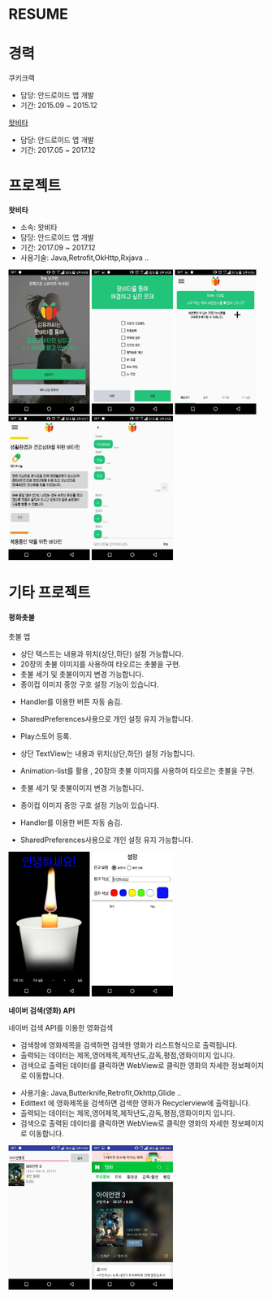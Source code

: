 # RESUME


# 경력

쿠키크랙

* 담당: 안드로이드 앱 개발
* 기간: 2015.09 ~ 2015.12

[왓비타](http://www.whatvita.kr)

* 담당: 안드로이드 앱 개발
* 기간: 2017.05 ~ 2017.12


# 프로젝트

**왓비타**

* 소속: 왓비타
* 담당: 안드로이드 앱 개발
* 기간: 2017.09 ~ 2017.12
* 사용기술: Java,Retrofit,OkHttp,Rxjava ..

<img src="images/whatvita_01.jpeg" width="160"/> <img src="images/whatvita_02.jpeg" width="160"/>
<img src="images/whatvita_03.jpeg" width="160"/> <img src="images/whatvita_04.jpeg" width="160"/>
<img src="images/whatvita_05.jpeg" width="160"/>


# 기타 프로젝트

#### 평화촛불 <!-- 글자 크기 키우기 -->

촛불 앱

<!-- 앱 설명 -->
* 상단 텍스트는 내용과 위치(상단,하단) 설정 가능합니다.
* 20장의 촛불 이미지를 사용하여 타오르는 촛불을 구현.
* 촛불 세기 및 촛불이미지 변경 가능합니다.
* 종이컵 이미지 중앙 구호 설정 기능이 있습니다.

<!-- 사용기술 -->
* Handler를 이용한 버튼 자동 숨김.
* SharedPreferences사용으로 개인 설정 유지 가능합니다.


* Play스토어 등록.
* 상단 TextView는 내용과 위치(상단,하단) 설정 가능합니다.
* Animation-list를 활용 , 20장의 촛불 이미지를 사용하여 타오르는 촛불을 구현.
* 촛불 세기 및 촛불이미지 변경 가능합니다.
* 종이컵 이미지 중앙 구호 설정 기능이 있습니다.
* Handler를 이용한 버튼 자동 숨김.
* SharedPreferences사용으로 개인 설정 유지 가능합니다.


<img src="images/candlelight_01.jpeg" width="160"/> <img src="images/candlelight_02.jpeg" width="160"/>



**네이버 검색(영화) API**

네이버 검색 API를 이용한 영화검색

<!-- 앱 설명 -->
* 검색창에 영화제목을 검색하면 검색한 영화가 리스트형식으로 출력됩니다.
* 출력되는 데이터는 제목,영어제목,제작년도,감독,평점,영화이미지 입니다.
* 검색으로 출력된 데이터를 클릭하면 WebView로 클릭한 영화의 자세한 정보페이지로 이동합니다.

<!-- 사용기술 -->



* 사용기술: Java,Butterknife,Retrofit,Okhttp,Glide ..
* Edittext 에 영화제목을 검색하면 검색한 영화가 Recyclerview에 출력됩니다.
* 출력되는 데이터는 제목,영어제목,제작년도,감독,평점,영화이미지 입니다.
* 검색으로 출력된 데이터를 클릭하면 WebView로 클릭한 영화의 자세한 정보페이지로 이동합니다.

<img src="images/naver_search_01.jpeg" width="160"/> <img src="images/naver_search_02.jpeg" width="160"/>

